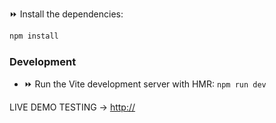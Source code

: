 

⏩ Install the dependencies: 
```bash
npm install
```

### Development
- ⏩ Run the Vite development server with HMR: `npm run dev`


LIVE DEMO TESTING ->
[http://](https://spontaneous-smakager-42df61.netlify.app/)
